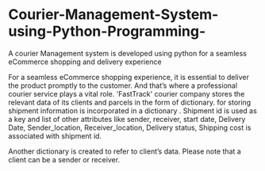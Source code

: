 # Courier-Management-System-using-Python-Programming-
A courier Management system is developed using python for  a seamless eCommerce shopping  and delivery experience

For a seamless eCommerce shopping experience, it is essential to deliver the product promptly to the customer. And that’s where a professional courier service plays a vital role. 'FastTrack' courier company stores the relevant data of its clients and parcels in the form of dictionary. for storing shipment information is incorporated in a dictionary . Shipment id is used as a key and list of other attributes like sender, receiver, start date, Delivery Date, Sender_location, Receiver_location, Delivery status, Shipping cost is associated with shipment id.
 
Another dictionary is created to refer to client’s data. Please note that a client can be a sender or receiver.
